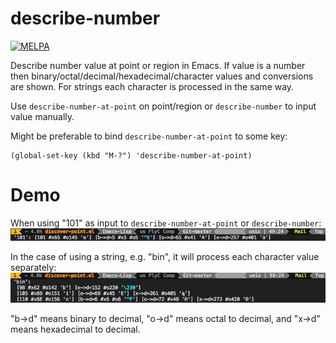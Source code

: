 # describe-number

[![MELPA](http://melpa.org/packages/describe-number-badge.svg)](http://melpa.org/#/describe-number)

Describe number value at point or region in Emacs. If value is a number then binary/octal/decimal/hexadecimal/character values and conversions are shown. For strings each character is processed in the same way.

Use `describe-number-at-point` on point/region or `describe-number` to input value manually.

Might be preferable to bind `describe-number-at-point` to some key:
```elisp
(global-set-key (kbd "M-?") 'describe-number-at-point)
```

# Demo
When using "101" as input to `describe-number-at-point` or `describe-number`:
![](demo-num.png)

In the case of using a string, e.g. "bin", it will process each character value separately:
![](demo-string.png)

"b->d" means binary to decimal, "o->d" means octal to decimal, and "x->d" means hexadecimal to decimal.
